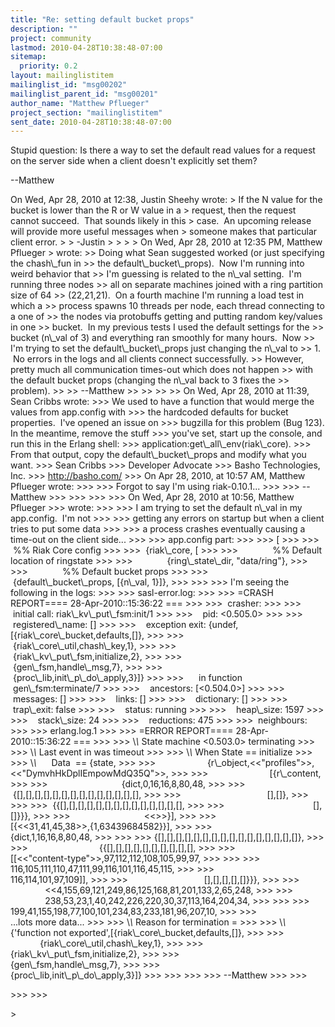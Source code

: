 ```yaml
---
title: "Re: setting default bucket props"
description: ""
project: community
lastmod: 2010-04-28T10:38:48-07:00
sitemap:
  priority: 0.2
layout: mailinglistitem
mailinglist_id: "msg00202"
mailinglist_parent_id: "msg00201"
author_name: "Matthew Pflueger"
project_section: "mailinglistitem"
sent_date: 2010-04-28T10:38:48-07:00
---
```



Stupid question: Is there a way to set the default read values for a
request on the server side when a client doesn't explicitly set them?

--Matthew

On Wed, Apr 28, 2010 at 12:38, Justin Sheehy  wrote:
&gt; If the N value for the bucket is lower than the R or W value in a
&gt; request, then the request cannot succeed.  That sounds likely in this
&gt; case.  An upcoming release will provide more useful messages when
&gt; someone makes that particular client error.
&gt;
&gt; -Justin
&gt;
&gt;
&gt;
&gt; On Wed, Apr 28, 2010 at 12:35 PM, Matthew Pflueger
&gt;  wrote:
&gt;&gt; Doing what Sean suggested worked (or just specifying the chash\\_fun in
&gt;&gt; the default\\_bucket\\_props).  Now I'm running into weird behavior that
&gt;&gt; I'm guessing is related to the n\\_val setting.  I'm running three nodes
&gt;&gt; all on separate machines joined with a ring partition size of 64
&gt;&gt; (22,21,21).  On a fourth machine I'm running a load test in which a
&gt;&gt; process spawns 10 threads per node, each thread connecting to a one of
&gt;&gt; the nodes via protobuffs getting and putting random key/values in one
&gt;&gt; bucket.  In my previous tests I used the default settings for the
&gt;&gt; bucket (n\\_val of 3) and everything ran smoothly for many hours.  Now
&gt;&gt; I'm trying to set the default\\_bucket\\_props just changing the n\\_val to
&gt;&gt; 1.  No errors in the logs and all clients connect successfully.
&gt;&gt; However, pretty much all communication times-out which does not happen
&gt;&gt; with the default bucket props (changing the n\\_val back to 3 fixes the
&gt;&gt; problem).
&gt;&gt;
&gt;&gt; --Matthew
&gt;&gt;
&gt;&gt;
&gt;&gt;
&gt;&gt; On Wed, Apr 28, 2010 at 11:39, Sean Cribbs  wrote:
&gt;&gt;&gt; We used to have a function that would merge the values from app.config with
&gt;&gt;&gt; the hardcoded defaults for bucket properties.  I've opened an issue on
&gt;&gt;&gt; bugzilla for this problem (Bug 123). In the meantime, remove the stuff
&gt;&gt;&gt; you've set, start up the console, and run this in the Erlang shell:
&gt;&gt;&gt; application:get\\_all\\_env(riak\\_core).
&gt;&gt;&gt; From that output, copy the default\\_bucket\\_props and modify what you want.
&gt;&gt;&gt; Sean Cribbs 
&gt;&gt;&gt; Developer Advocate
&gt;&gt;&gt; Basho Technologies, Inc.
&gt;&gt;&gt; http://basho.com/
&gt;&gt;&gt; On Apr 28, 2010, at 10:57 AM, Matthew Pflueger wrote:
&gt;&gt;&gt;
&gt;&gt;&gt; Forgot to say I'm using riak-0.10.1...
&gt;&gt;&gt;
&gt;&gt;&gt; --Matthew
&gt;&gt;&gt;
&gt;&gt;&gt;
&gt;&gt;&gt;
&gt;&gt;&gt; On Wed, Apr 28, 2010 at 10:56, Matthew Pflueger
&gt;&gt;&gt;  wrote:
&gt;&gt;&gt;
&gt;&gt;&gt; I am trying to set the default n\\_val in my app.config.  I'm not
&gt;&gt;&gt;
&gt;&gt;&gt; getting any errors on startup but when a client tries to put some data
&gt;&gt;&gt;
&gt;&gt;&gt; a process crashes eventually causing a time-out on the client side...
&gt;&gt;&gt;
&gt;&gt;&gt; app.config part:
&gt;&gt;&gt;
&gt;&gt;&gt; [
&gt;&gt;&gt;
&gt;&gt;&gt;  %% Riak Core config
&gt;&gt;&gt;
&gt;&gt;&gt;  {riak\\_core, [
&gt;&gt;&gt;
&gt;&gt;&gt;              %% Default location of ringstate
&gt;&gt;&gt;
&gt;&gt;&gt;              {ring\\_state\\_dir, "data/ring"},
&gt;&gt;&gt;
&gt;&gt;&gt;              %% Default bucket props
&gt;&gt;&gt;
&gt;&gt;&gt;              {default\\_bucket\\_props, [{n\\_val, 1}]},
&gt;&gt;&gt;
&gt;&gt;&gt;
&gt;&gt;&gt; I'm seeing the following in the logs:
&gt;&gt;&gt;
&gt;&gt;&gt; sasl-error.log:
&gt;&gt;&gt;
&gt;&gt;&gt; =CRASH REPORT==== 28-Apr-2010::15:36:22 ===
&gt;&gt;&gt;
&gt;&gt;&gt;  crasher:
&gt;&gt;&gt;
&gt;&gt;&gt;    initial call: riak\\_kv\\_put\\_fsm:init/1
&gt;&gt;&gt;
&gt;&gt;&gt;    pid: &lt;0.505.0&gt;
&gt;&gt;&gt;
&gt;&gt;&gt;    registered\\_name: []
&gt;&gt;&gt;
&gt;&gt;&gt;    exception exit: {undef,[{riak\\_core\\_bucket,defaults,[]},
&gt;&gt;&gt;
&gt;&gt;&gt;                            {riak\\_core\\_util,chash\\_key,1},
&gt;&gt;&gt;
&gt;&gt;&gt;                            {riak\\_kv\\_put\\_fsm,initialize,2},
&gt;&gt;&gt;
&gt;&gt;&gt;                            {gen\\_fsm,handle\\_msg,7},
&gt;&gt;&gt;
&gt;&gt;&gt;                            {proc\\_lib,init\\_p\\_do\\_apply,3}]}
&gt;&gt;&gt;
&gt;&gt;&gt;      in function  gen\\_fsm:terminate/7
&gt;&gt;&gt;
&gt;&gt;&gt;    ancestors: [&lt;0.504.0&gt;]
&gt;&gt;&gt;
&gt;&gt;&gt;    messages: []
&gt;&gt;&gt;
&gt;&gt;&gt;    links: []
&gt;&gt;&gt;
&gt;&gt;&gt;    dictionary: []
&gt;&gt;&gt;
&gt;&gt;&gt;    trap\\_exit: false
&gt;&gt;&gt;
&gt;&gt;&gt;    status: running
&gt;&gt;&gt;
&gt;&gt;&gt;    heap\\_size: 1597
&gt;&gt;&gt;
&gt;&gt;&gt;    stack\\_size: 24
&gt;&gt;&gt;
&gt;&gt;&gt;    reductions: 475
&gt;&gt;&gt;
&gt;&gt;&gt;  neighbours:
&gt;&gt;&gt;
&gt;&gt;&gt; erlang.log.1
&gt;&gt;&gt;
&gt;&gt;&gt; =ERROR REPORT==== 28-Apr-2010::15:36:22 ===
&gt;&gt;&gt;
&gt;&gt;&gt; \\*\\* State machine &lt;0.503.0&gt; terminating
&gt;&gt;&gt;
&gt;&gt;&gt; \\*\\* Last event in was timeout
&gt;&gt;&gt;
&gt;&gt;&gt; \\*\\* When State == initialize
&gt;&gt;&gt;
&gt;&gt;&gt; \\*\\*      Data  == {state,
&gt;&gt;&gt;
&gt;&gt;&gt;                     {r\\_object,&lt;&lt;"profiles"&gt;&gt;,&lt;&lt;"DymvhHkDplIEmpowMdQ35Q"&gt;&gt;,
&gt;&gt;&gt;
&gt;&gt;&gt;                         [{r\\_content,
&gt;&gt;&gt;
&gt;&gt;&gt;                              {dict,0,16,16,8,80,48,
&gt;&gt;&gt;
&gt;&gt;&gt;                                  {[],[],[],[],[],[],[],[],[],[],[],[],[],[],
&gt;&gt;&gt;
&gt;&gt;&gt;                                   [],[]},
&gt;&gt;&gt;
&gt;&gt;&gt;
&gt;&gt;&gt;  {{[],[],[],[],[],[],[],[],[],[],[],[],[],[],
&gt;&gt;&gt;
&gt;&gt;&gt;                                    [],[]}}},
&gt;&gt;&gt;
&gt;&gt;&gt;                              &lt;&lt;&gt;&gt;}],
&gt;&gt;&gt;
&gt;&gt;&gt;                         [{&lt;&lt;31,41,45,38&gt;&gt;,{1,63439684582}}],
&gt;&gt;&gt;
&gt;&gt;&gt;                         {dict,1,16,16,8,80,48,
&gt;&gt;&gt;
&gt;&gt;&gt;
&gt;&gt;&gt; {[],[],[],[],[],[],[],[],[],[],[],[],[],[],[],[]},
&gt;&gt;&gt;
&gt;&gt;&gt;                             {{[],[],[],[],[],[],[],[],[],[],
&gt;&gt;&gt;
&gt;&gt;&gt;                               [[&lt;&lt;"content-type"&gt;&gt;,97,112,112,108,105,99,97,
&gt;&gt;&gt;
&gt;&gt;&gt;
&gt;&gt;&gt; 116,105,111,110,47,111,99,116,101,116,45,115,
&gt;&gt;&gt;
&gt;&gt;&gt;                                 116,114,101,97,109]],
&gt;&gt;&gt;
&gt;&gt;&gt;                               [],[],[],[],[]}}},
&gt;&gt;&gt;
&gt;&gt;&gt;                         &lt;&lt;4,155,69,121,249,86,125,168,81,201,133,2,65,248,
&gt;&gt;&gt;
&gt;&gt;&gt;                           238,53,23,1,40,242,226,220,30,37,113,164,204,34,
&gt;&gt;&gt;
&gt;&gt;&gt;
&gt;&gt;&gt; 199,41,155,198,77,100,101,234,83,233,181,96,207,10,
&gt;&gt;&gt;
&gt;&gt;&gt;                           ...lots more data...
&gt;&gt;&gt;
&gt;&gt;&gt; \\*\\* Reason for termination =
&gt;&gt;&gt;
&gt;&gt;&gt; \\*\\* {'function not exported',[{riak\\_core\\_bucket,defaults,[]},
&gt;&gt;&gt;
&gt;&gt;&gt;                             {riak\\_core\\_util,chash\\_key,1},
&gt;&gt;&gt;
&gt;&gt;&gt;                             {riak\\_kv\\_put\\_fsm,initialize,2},
&gt;&gt;&gt;
&gt;&gt;&gt;                             {gen\\_fsm,handle\\_msg,7},
&gt;&gt;&gt;
&gt;&gt;&gt;                             {proc\\_lib,init\\_p\\_do\\_apply,3}]}
&gt;&gt;&gt;
&gt;&gt;&gt;
&gt;&gt;&gt;
&gt;&gt;&gt; --Matthew
&gt;&gt;&gt;
&gt;&gt;&gt;

&gt;&gt;&gt;
&gt;&gt;&gt;

&gt;

